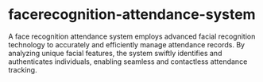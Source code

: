 # facerecognition-attendance-system
A face recognition attendance system employs advanced facial recognition technology to accurately and efficiently manage attendance records. By analyzing unique facial features, the system swiftly identifies and authenticates individuals, enabling seamless and contactless attendance tracking.
